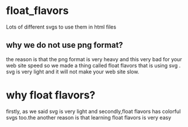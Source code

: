 # float_flavors
Lots of different svgs to use them in html files
## why we do not use png format?
the reason is that the png format is very heavy and this very bad for your web site speed so we made a thing called float flavors that is using svg . svg is very light and it will not make your web site slow.
# why float flavors?
firstly, as we said svg is very light and secondly,float flavors has colorful svgs too.the another reason is that learning float flavors is very easy
